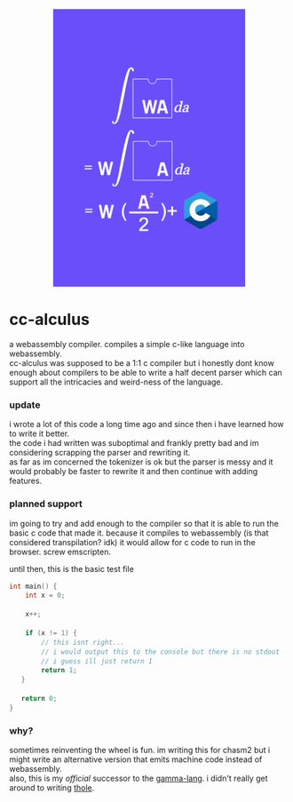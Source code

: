 <center>
<img src="ccalc-logo.jpg" height=500px>
</center>

# cc-alculus
a webassembly compiler. compiles a simple c-like language into webassembly.  
cc-alculus was supposed to be a 1:1 c compiler but i honestly dont know enough about compilers to be able to write a half decent parser which can support
all the intricacies and weird-ness of the language.

### update
i wrote a lot of this code a long time ago and since then i have learned how to write it better.  
the code i had written was suboptimal and frankly pretty bad and im considering scrapping the parser and rewriting it.  
as far as im concerned the tokenizer is ok but the parser is messy and it would probably be faster to rewrite it and then continue with adding features.  

### planned support
im going to try and add enough to the compiler so that it is able to run the basic c code that made it. because it compiles to webassembly (is that considered transpilation? idk) it would allow for c code to run in the browser. screw emscripten.  

until then, this is the basic test file
```c
int main() {
    int x = 0;

    x++;

    if (x != 1) {
        // this isnt right...
        // i would output this to the console but there is no stdout
        // i guess ill just return 1
        return 1;
   }

   return 0;
}
```

### why?
sometimes reinventing the wheel is fun. im writing this for chasm2 but i might write
an alternative version that emits machine code instead of webassembly.  
also, this is my *official* successor to the [gamma-lang](https://github.com/TheCalculus/gamma-lang).
i didn't really get around to writing [thole](https://github.com/TheCalculus/gamma-lang#:~:text=Next%20up%3A%20The%20Thole%20Programming%20Language%20(work%20in%20progress)).
